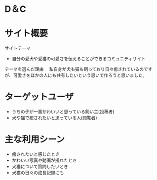 # D＆C
# サイト概要
サイトテーマ
* 自分の愛犬や愛猫の可愛さを伝えることができるコミュニティサイト

テーマを選んだ理由　
私自身が犬も猫も飼っており日々癒されているのですが、可愛さをほかの人にも共有したいという思いで作ろうと思いました。

# ターゲットユーザ　
* うちの子が一番かわいいと思っている飼い主(投稿者)
* 犬や猫で癒されたいと思っている人(閲覧者)

# 主な利用シーン
* 癒されたいと感じたとき
* かわいい写真や動画が撮れたとき
* 犬猫について質問したいとき
* 犬猫の日々の成長記録にも
